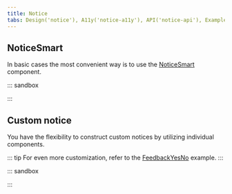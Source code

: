 ```yaml
---
title: Notice
tabs: Design('notice'), A11y('notice-a11y'), API('notice-api'), Example('notice-code'), Changelog('notice-changelog')
---
```


## NoticeSmart

In basic cases the most convenient way is to use the [NoticeSmart](/components/notice/notice-api#noticesmart) component.

::: sandbox

<script lang="tsx">
  export Demo from 'stories/components/notice/docs/examples/noticesmart.tsx';
</script>

:::

## Custom notice

You have the flexibility to construct custom notices by utilizing individual components.

::: tip
For even more customization, refer to the [FeedbackYesNo](/patterns/feedback-yes-no/feedback-yes-no-code) example.
:::

::: sandbox

<script lang="tsx">
  export Demo from 'stories/components/notice/docs/examples/custom_notice.tsx';
</script>

:::
